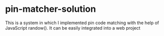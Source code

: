 # pin-matcher-solution
This is a system in which I implemented pin code matching with the help of JavaScript randow(). It can be easily integrated into a web project
